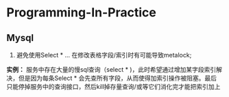 # Programming-In-Practice

## Mysql
1. 避免使用Select * ... 在修改表格字段/索引时有可能导致metalock; 


**实例：** 服务中存在大量的慢sql查询（select * )，此时希望通过增加某字段索引解决，但是因为每条Select * 会先查所有字段，从而使得加索引操作被阻塞。最后只能停掉服务中的查询接口，然后kill掉存量查询/或等它们消化完才能把索引加上
